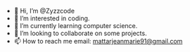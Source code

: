 - 👋 Hi, I’m @Zyzzcode
- 👀 I’m interested in coding. 
- 🌱 I’m currently learning computer science. 
- 💞️ I’m looking to collaborate on some projects. 
- 📫 How to reach me email: mattarjeanmarie91@gmail.com 

